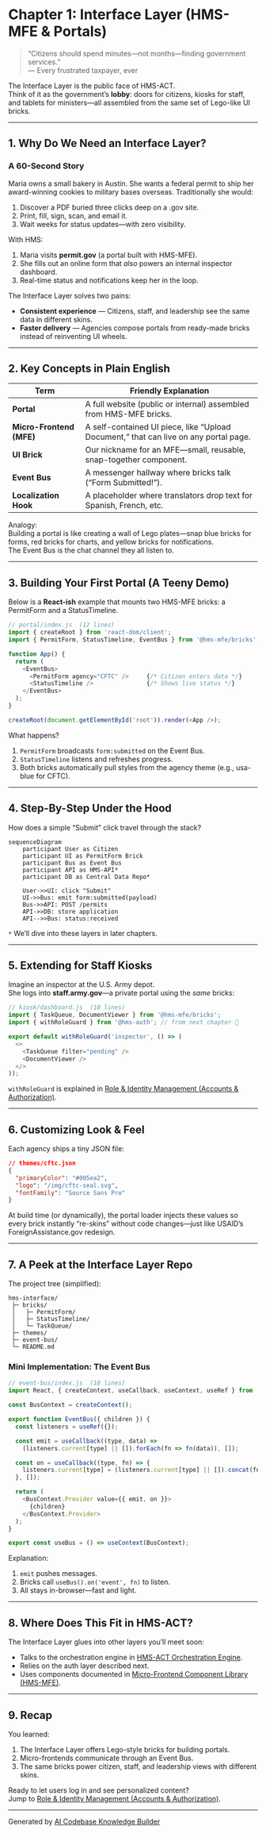 # Chapter 1: Interface Layer (HMS-MFE & Portals)


> “Citizens should spend minutes—not months—finding government services.”  
> — Every frustrated taxpayer, ever

The Interface Layer is the public face of HMS-ACT.  
Think of it as the government’s **lobby**: doors for citizens, kiosks for staff, and tablets for ministers—​all assembled from the same set of Lego-like UI bricks.

---

## 1. Why Do We Need an Interface Layer?

### A 60-Second Story  
Maria owns a small bakery in Austin. She wants a federal permit to ship her award-winning cookies to military bases overseas. Traditionally she would:

1. Discover a PDF buried three clicks deep on a .gov site.  
2. Print, fill, sign, scan, and email it.  
3. Wait weeks for status updates—with zero visibility.

With HMS:

1. Maria visits **permit.gov** (a portal built with HMS-MFE).  
2. She fills out an online form that *also* powers an internal inspector dashboard.  
3. Real-time status and notifications keep her in the loop.

The Interface Layer solves two pains:

* **Consistent experience** — Citizens, staff, and leadership see the same data in different skins.  
* **Faster delivery** — Agencies compose portals from ready-made bricks instead of reinventing UI wheels.

---

## 2. Key Concepts in Plain English

| Term | Friendly Explanation |
|------|----------------------|
| **Portal** | A full website (public or internal) assembled from HMS-MFE bricks. |
| **Micro-Frontend (MFE)** | A self-contained UI piece, like “Upload Document,” that can live on any portal page. |
| **UI Brick** | Our nickname for an MFE—small, reusable, snap-together component. |
| **Event Bus** | A messenger hallway where bricks talk (“Form Submitted!”). |
| **Localization Hook** | A placeholder where translators drop text for Spanish, French, etc. |

Analogy:  
Building a portal is like creating a wall of Lego plates—snap blue bricks for forms, red bricks for charts, and yellow bricks for notifications.  
The Event Bus is the chat channel they all listen to.

---

## 3. Building Your First Portal (A Teeny Demo)

Below is a **React-ish** example that mounts two HMS-MFE bricks: a PermitForm and a StatusTimeline.

```javascript
// portal/index.js  (12 lines)
import { createRoot } from 'react-dom/client';
import { PermitForm, StatusTimeline, EventBus } from '@hms-mfe/bricks';

function App() {
  return (
    <EventBus>
      <PermitForm agency="CFTC" />     {/* Citizen enters data */}
      <StatusTimeline />               {/* Shows live status */}
    </EventBus>
  );
}

createRoot(document.getElementById('root')).render(<App />);
```

What happens?

1. `PermitForm` broadcasts `form:submitted` on the Event Bus.  
2. `StatusTimeline` listens and refreshes progress.  
3. Both bricks automatically pull styles from the agency theme (e.g., usa-blue for CFTC).

---

## 4. Step-By-Step Under the Hood

How does a simple “Submit” click travel through the stack?

```mermaid
sequenceDiagram
    participant User as Citizen
    participant UI as PermitForm Brick
    participant Bus as Event Bus
    participant API as HMS-API*
    participant DB as Central Data Repo*

    User->>UI: click "Submit"
    UI->>Bus: emit form:submitted(payload)
    Bus->>API: POST /permits
    API->>DB: store application
    API-->>Bus: status:received
```

`*` We’ll dive into these layers in later chapters.

---

## 5. Extending for Staff Kiosks

Imagine an inspector at the U.S. Army depot.  
She logs into **staff.army.gov**—a private portal using the *same* bricks:

```javascript
// kiosk/dashboard.js  (10 lines)
import { TaskQueue, DocumentViewer } from '@hms-mfe/bricks';
import { withRoleGuard } from '@hms-auth'; // from next chapter 👀

export default withRoleGuard('inspector', () => (
  <>
    <TaskQueue filter="pending" />
    <DocumentViewer />
  </>
));
```

`withRoleGuard` is explained in [Role & Identity Management (Accounts & Authorization)](02_role___identity_management__accounts___authorization__.md).

---

## 6. Customizing Look & Feel

Each agency ships a tiny JSON file:

```json
// themes/cftc.json
{
  "primaryColor": "#005ea2",
  "logo": "/img/cftc-seal.svg",
  "fontFamily": "Source Sans Pro"
}
```

At build time (or dynamically), the portal loader injects these values so every brick instantly “re-skins” without code changes—just like USAID’s ForeignAssistance.gov redesign.

---

## 7. A Peek at the Interface Layer Repo

The project tree (simplified):

```
hms-interface/
 ├─ bricks/
 │   ├─ PermitForm/
 │   ├─ StatusTimeline/
 │   └─ TaskQueue/
 ├─ themes/
 ├─ event-bus/
 └─ README.md
```

### Mini Implementation: The Event Bus

```javascript
// event-bus/index.js  (18 lines)
import React, { createContext, useCallback, useContext, useRef } from 'react';

const BusContext = createContext();

export function EventBus({ children }) {
  const listeners = useRef({});

  const emit = useCallback((type, data) =>
    (listeners.current[type] || []).forEach(fn => fn(data)), []);

  const on = useCallback((type, fn) => {
    listeners.current[type] = (listeners.current[type] || []).concat(fn);
  }, []);

  return (
    <BusContext.Provider value={{ emit, on }}>
      {children}
    </BusContext.Provider>
  );
}

export const useBus = () => useContext(BusContext);
```

Explanation:

1. `emit` pushes messages.  
2. Bricks call `useBus().on('event', fn)` to listen.  
3. All stays in-browser—fast and light.

---

## 8. Where Does This Fit in HMS-ACT?

The Interface Layer glues into other layers you’ll meet soon:

* Talks to the orchestration engine in [HMS-ACT Orchestration Engine](09_hms_act_orchestration_engine_.md).  
* Relies on the auth layer described next.  
* Uses components documented in [Micro-Frontend Component Library (HMS-MFE)](15_micro_frontend_component_library__hms_mfe__.md).

---

## 9. Recap

You learned:

1. The Interface Layer offers Lego-style bricks for building portals.  
2. Micro-frontends communicate through an Event Bus.  
3. The same bricks power citizen, staff, and leadership views with different skins.

Ready to let users log in and see personalized content?  
Jump to [Role & Identity Management (Accounts & Authorization)](02_role___identity_management__accounts___authorization__.md).

---

Generated by [AI Codebase Knowledge Builder](https://github.com/The-Pocket/Tutorial-Codebase-Knowledge)
